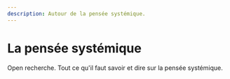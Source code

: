 ```yaml
---
description: Autour de la pensée systémique.
---
```


# La pensée systémique

Open recherche. Tout ce qu'il faut savoir et dire sur la pensée systémique.

